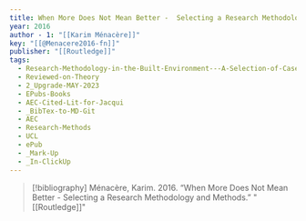 ```yaml
---
title: When More Does Not Mean Better -  Selecting a Research Methodology and Methods
year: 2016
author - 1: "[[Karim Ménacère]]"
key: "[[@Menacere2016-fn]]"
publisher: "[[Routledge]]"
tags:
  - Research-Methodology-in-the-Built-Environment---A-Selection-of-Case-Studies
  - Reviewed-on-Theory
  - 2_Upgrade-MAY-2023
  - EPubs-Books
  - AEC-Cited-Lit-for-Jacqui
  - _BibTex-to-MD-Git
  - AEC
  - Research-Methods
  - UCL
  - ePub
  - _Mark-Up
  - _In-ClickUp
---
```


> [!bibliography]
> Ménacère, Karim. 2016. “When More Does Not Mean Better -  Selecting a Research Methodology and Methods.” "[[Routledge]]"